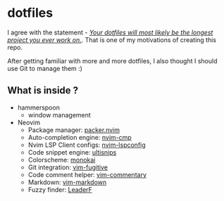 # dotfiles
I agree with the statement - [*Your dotfiles will most likely be the longest project you ever work on.*](https://www.anishathalye.com/2014/08/03/managing-your-dotfiles/). That is one of my motivations of creating this repo.

After getting familiar with more and more dotfiles, I also thought I should use Git to manage them :)

## What is inside ?

- hammerspoon
    - window management
- Neovim
    - Package manager: [packer.nvim](https://github.com/wbthomason/packer.nvim)
    - Auto-completion engine: [nvim-cmp](https://github.com/hrsh7th/nvim-cmp)
    - Nvim LSP Client configs: [nvim-lspconfig](https://github.com/neovim/nvim-lspconfig)
    - Code snippet engine: [ultisnips](https://github.com/SirVer/ultisnips)
    - Colorscheme: [monokai](https://github.com/tanvirtin/monokai.nvim)
    - Git integration: [vim-fugitive](https://github.com/tpope/vim-fugitive)
    - Code comment helper: [vim-commentary](https://github.com/tpope/vim-commentary)
    - Markdown: [vim-markdown](https://github.com/preservim/vim-markdown)
    - Fuzzy finder: [LeaderF](https://github.com/Yggdroot/LeaderF)

